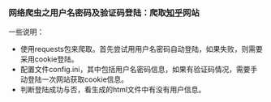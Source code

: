 ### 网络爬虫之用户名密码及验证码登陆：爬取[知乎](http://www.zhihu.com/)网站 

一些说明：  
* 使用requests包来爬取。首先尝试用用户名密码自动登陆，如果失败，则需要采用cookie登陆。  
* 配置文件config.ini，其中包括用户名密码信息，如果有验证码情况，需要手动登陆一次网站获取cookie信息。  
* 判断登陆成功与否，看生成的html文件中有没有用户信息。
